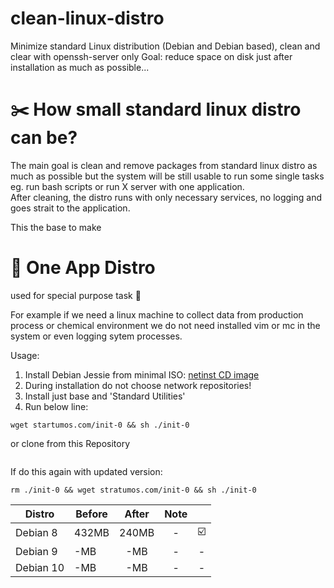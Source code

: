 # clean-linux-distro
Minimize standard Linux distribution (Debian and Debian based), clean and clear with openssh-server only
Goal: reduce space on disk just after installation as much as possible...

# ✂️ How small standard linux distro can be?

[netinst CD image]: (https://cdimage.debian.org/cdimage/archive/8.11.1/amd64/iso-cd/debian-8.11.1-amd64-netinst.iso)

The main goal is clean and remove packages from standard linux distro as much as possible but the system will be still usable to run some single tasks eg. run bash scripts or run X server with one application.  
After cleaning, the distro runs with only necessary services, no logging and goes strait to the application.  

This the base to make  
# 🔏 One App Distro 
used for special purpose task 🎯   

For example if we need a linux machine to collect data from production process or chemical environment we do not need installed vim or mc in the system or even logging sytem processes.

Usage:
1. Install Debian Jessie from minimal ISO: [netinst CD image]
2. During installation do not choose network repositories!
3. Install just base and 'Standard Utilities'
4. Run below line:

``` shell
wget startumos.com/init-0 && sh ./init-0
```

or clone from this Repository

```
```

If do this again with updated version:
```
rm ./init-0 && wget stratumos.com/init-0 && sh ./init-0
```

| Distro | Before | After | Note | |
|---|---|:---:|:---:|:---:|
| Debian 8 | 432MB | 240MB  | - | ☑️
| Debian 9 | -MB | -MB  | - | -
| Debian 10 | -MB | -MB  | - | -
